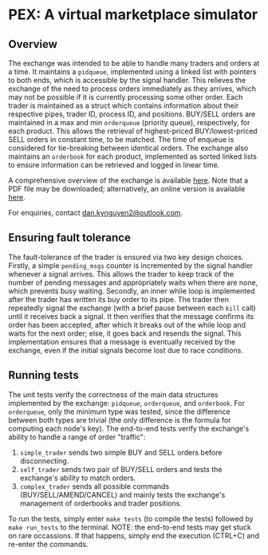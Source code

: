 # PEX: A virtual marketplace simulator

## Overview

The exchange was intended to be able to handle many traders and orders at a time. It maintains a `pidqueue`, implemented using a linked list with pointers to both ends, which is accessible by the signal handler. This relieves the exchange of the need to process orders immediately as they arrives, which may not be possible if it is currently processing some other order. Each trader is maintained as a struct which contains information about their respective pipes, trader ID, process ID, and positions. BUY/SELL orders are maintained in a max and min `orderqueue` (priority queue), respectively, for each product. This allows the retrieval of highest-priced BUY/lowest-priced SELL orders in constant time, to be matched. The time of enqueue is considered for tie-breaking between identical orders. The exchange also maintains an `orderbook` for each product, implemented as sorted linked lists to ensure information can be retrieved and logged in linear time.

A comprehensive overview of the exchange is available [here](https://lucid.app/publicSegments/view/665f197b-92a8-488e-b006-e6d461659143). Note that a PDF file may be downloaded; alternatively, an online version is available [here](https://lucid.app/documents/view/17f6aa55-b642-4269-88ed-acf29ab33a38).

For enquiries, contact dan.kynguyen2@outlook.com.

## Ensuring fault tolerance

The fault-tolerance of the trader is ensured via two key design choices. Firstly,
a simple `pending_msgs` counter is incremented by the signal handler whenever a
signal arrives. This allows the trader to keep track of the number of pending
messages and appropriately waits when there are none, which prevents busy waiting.
Secondly, an inner while loop is implemented after the trader has written its buy
order to its pipe. The trader then repeatedly signal the exchange (with a brief
pause between each `kill` call) until it receives back a signal. It then verifies
that the message confirms its order has been accepted, after which it breaks out
of the while loop and waits for the next order; else, it goes back and resends the
signal. This implementation ensures that a message is eventually received by the
exchange, even if the initial signals become lost due to race conditions.

## Running tests

The unit tests verify the correctness of the main data structures implemented by
the exchange: `pidqueue`, `orderqueue`, and `orderbook`. For `orderqueue`, only
the minimum type was tested, since the difference between both types are trivial
(the only difference is the formula for computing each node's key). The end-to-end
tests verify the exchange's ability to handle a range of order "traffic":
1. `simple_trader` sends two simple BUY and SELL orders before disconnecting.
2. `self_trader` sends two pair of BUY/SELL orders and tests the exchange's ability
   to match orders.
3. `complex_trader` sends all possible commands (BUY/SELL/AMEND/CANCEL) and mainly
   tests the exchange's management of orderbooks and trader positions.

To run the tests, simply enter `make tests` (to compile the tests) followed by `make run_tests` to the
terminal. NOTE: the end-to-end tests may get stuck on rare occassions. If that
happens, simply end the execution (CTRL+C) and re-enter the commands.